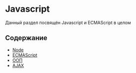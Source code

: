# Javascript

Данный раздел посвящён Javascript и ECMAScript в целом

## Содержание

* [Node](./Node/README.md)
* [ECMAScript](./ECMAScript.md)
* [ООП](./OOP.md)
* [AJAX](./AJAX.md)